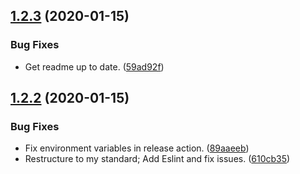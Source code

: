 ## [1.2.3](https://github.com/yeldiRium/redux-migrations/compare/v1.2.2...v1.2.3) (2020-01-15)


### Bug Fixes

* Get readme up to date. ([59ad92f](https://github.com/yeldiRium/redux-migrations/commit/59ad92f95fc5ce137f2877900e62a625e6b39624))

## [1.2.2](https://github.com/yeldiRium/redux-migrations/compare/v1.2.1...v1.2.2) (2020-01-15)


### Bug Fixes

* Fix environment variables in release action. ([89aaeeb](https://github.com/yeldiRium/redux-migrations/commit/89aaeebe81b127da8884fc77b7de0a7a3a08e3b4))
* Restructure to my standard; Add Eslint and fix issues. ([610cb35](https://github.com/yeldiRium/redux-migrations/commit/610cb353135190d991468400d5e73a9dde683288))
